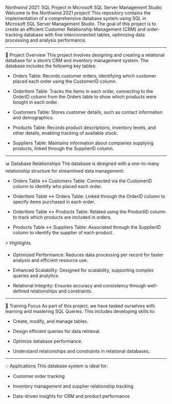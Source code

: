 Northwind 2021: SQL Project in Microsoft SQL Server Management Studio
Welcome to the Northwind 2021 project! This repository contains the implementation of a comprehensive database system using SQL in Microsoft SQL Server Management Studio. 
The goal of this project is to create an efficient Customer Relationship Management (CRM) and order-tracking database with five interconnected tables, optimizing data processing and 
analysis performance.

---------------------------------------------------------------------------------------------------------------------------------------------------------------------------------------

📂 Project Overview
This project involves designing and creating a relational database for a store’s CRM and inventory management system. The database includes the following key tables:

- Orders Table: Records customer orders, identifying which customer placed each order using the CustomerID column.

- OrderItem Table: Tracks the items in each order, connecting to the OrderID column from the Orders table to show which products were bought in each order.

- Customers Table: Stores customer details, such as contact information and demographics.

- Products Table: Records product descriptions, inventory levels, and other details, enabling tracking of available stock.

- Suppliers Table: Maintains information about companies supplying products, linked through the SupplierID column.

---------------------------------------------------------------------------------------------------------------------------------------------------------------------------------------

📊 Database Relationships
The database is designed with a one-to-many relationship structure for streamlined data management:

- Orders Table ↔ Customers Table: Connected via the CustomerID column to identify who placed each order.

- OrderItem Table ↔ Orders Table: Linked through the OrderID column to specify items purchased in each order.

- OrderItem Table ↔ Products Table: Related using the ProductID column to track which products are included in orders.

- Products Table ↔ Suppliers Table: Associated through the SupplierID column to identify the supplier of each product.

⚡ Highlights
- Optimized Performance: Reduces data processing per record for faster analysis and efficient resource use.

- Enhanced Scalability: Designed for scalability, supporting complex queries and analytics.

- Relational Integrity: Ensures accuracy and consistency through well-defined relationships and constraints.

---------------------------------------------------------------------------------------------------------------------------------------------------------------------------------------

🎯 Training Focus
As part of this project, we have tasked ourselves with learning and mastering SQL Queries. This includes developing skills to:

- Create, modify, and manage tables.

- Design efficient queries for data retrieval.

- Optimize database performance.

- Understand relationships and constraints in relational databases.

---------------------------------------------------------------------------------------------------------------------------------------------------------------------------------------

💡 Applications
This database system is ideal for:

- Customer order tracking

- Inventory management and supplier relationship tracking

- Data-driven insights for CRM and product performance
